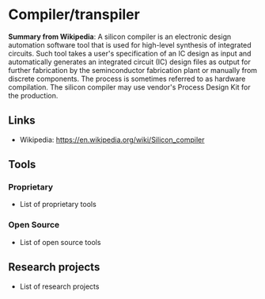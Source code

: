 # Compiler/transpiler
**Summary from Wikipedia**: 
A silicon compiler is an electronic design automation software tool that is used for high-level synthesis of integrated circuits. Such tool takes a user's specification of an IC design as input and automatically generates an integrated circuit (IC) design files as output for further fabrication by the seminconductor fabrication plant or manually from discrete components. The process is sometimes referred to as hardware compilation. The silicon compiler may use vendor's Process Design Kit for the production.

## Links
- Wikipedia: https://en.wikipedia.org/wiki/Silicon_compiler

## Tools

### Proprietary
- List of proprietary tools

### Open Source
- List of open source tools

## Research projects
- List of research projects
